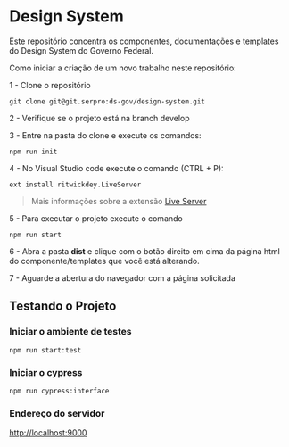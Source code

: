 # Design System

Este repositório concentra os componentes, documentações e templates do Design System do Governo Federal.

Como iniciar a criação de um novo trabalho neste repositório:

1 - Clone o repositório

```git
git clone git@git.serpro:ds-gov/design-system.git
```

2 - Verifique se o projeto está na branch develop

3 - Entre na pasta do clone e execute os comandos:

```node
npm run init
```

4 - No Visual Studio code execute o comando (CTRL + P):

```node
ext install ritwickdey.LiveServer
```

> Mais informações sobre a extensão [Live Server](https://marketplace.visualstudio.com/items?itemName=ritwickdey.LiveServer)

5 - Para executar o projeto execute o comando

```node
npm run start
```

6 - Abra a pasta **dist** e clique com o botão direito em cima da página html do componente/templates que você está alterando.

7 - Aguarde a abertura do navegador com a página solicitada

## Testando o Projeto

### Iniciar o ambiente de testes

```node
npm run start:test
```

### Iniciar o cypress

```node
npm run cypress:interface
```

### Endereço do servidor

[http://localhost:9000](http://localhost:9000)
